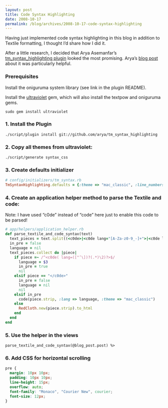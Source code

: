 ```yaml
---
layout: post
title: Code Syntax Highlighting
date: 2008-10-17
permalink: /blog/archives/2008-10-17-code-syntax-highlighting
---
```


Having just implemented code syntax highlighting in this blog in
addition to Textile formatting, I thought I’d share how I did it.

After a little research, I decided that Arya Asemanfar’s
[tm_syntax_highlighting
plugin](http://github.com/arya/tm_syntax_highlighting/tree/master)
looked the most promising. Arya’s [blog
post](http://unboundimagination.com/Rails-Plugin:-TextMate-Syntax-Highlighting)
about it was particularly helpful.

### Prerequisites

Install the oniguruma system library (see link in the plugin README).

Install the [ultraviolet](http://ultraviolet.rubyforge.org/) gem, which
will also install the textpow and oniguruma gems.

`sudo gem install ultraviolet`

### 1. Install the Plugin

`./script/plugin install git://github.com/arya/tm_syntax_highlighting`

### 2. Copy all themes from ultraviolet:

`./script/generate syntax_css`

### 3. Create defaults initializer

```ruby
# config/initializers/tm_syntax.rb  
TmSyntaxHighlighting.defaults = {:theme => "mac_classic", :line_numbers => false, :lang => "ruby"}  
```

### 4. Create an application helper method to parse the Textile and code:

Note: I have used “c0de” instead of “code” here just to enable this code
to be parsed!

```ruby
# app/helpers/application_helper.rb  
def parse_textile_and_code_syntax(text)  
  text_pieces = text.split((<c0de>|<c0de lang="[A-Za-z0-9_-]+">|<c0de lang='[A-Za-z0-9_-]+'>|<\/c0de>)/)  
  in_pre = false  
  language = nil  
  text_pieces.collect do |piece|  
    if piece =~ /^<c0de( lang=(["’\])?(.*)\2)?>$/  
      language = $3  
      in_pre = true  
      nil  
    elsif piece == "</c0de>"  
      in_pre = false  
      language = nil  
      nil  
    elsif in_pre  
      code(piece.strip, :lang => language, :theme => "mac_classic")  
    else  
      RedCloth.new(piece.strip).to_html  
    end  
  end  
end  
```  

### 5. Use the helper in the views

```erb
parse_textile_and_code_syntax(@blog_post.post) %>
```

### 6. Add CSS for horizontal scrolling

```css
pre {  
  margin: 10px 10px;  
  padding: 10px 10px;  
  line-height: 15px;  
  overflow: auto;  
  font-family: "Monaco", "Courier New", courier;  
  font-size: 12px;  
}  
```
